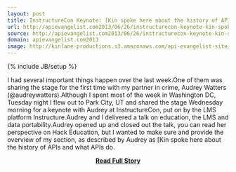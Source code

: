 ```yaml
---
layout: post
title: InstructureCon Keynote: [Kin spoke here about the history of APIs and what APIs do ]
url: http://apievangelist.com2013/06/26/instructurecon-keynote-kin-spoke-here-about-the-history-of-apis-and-what-apis-do/
source: http://apievangelist.com2013/06/26/instructurecon-keynote-kin-spoke-here-about-the-history-of-apis-and-what-apis-do/
domain: apievangelist.com2013
image: http://kinlane-productions.s3.amazonaws.com/api-evangelist-site/blog/instructurecon-keynote-utah.jpg
---
```

{% include JB/setup %}<p>I had several important things happen over the last week.One of them was sharing the stage for the first time with my partner in crime, Audrey Watters (@audreywatters).Although I spent most of the week in Washington DC, Tuesday night I flew out to Park City, UT and shared the stage Wednesday morning for a keynote with Audrey at InstructureCon, put on by the LMS platform Instructure.Audrey and I delivered a talk on education, the LMS and data portability.Audrey opened up and closed out the talk, you can read her perspective on Hack Education, but I wanted to make sure and provide the overview of my section, as described by Audrey as [Kin spoke here about the history of APIs and what APIs do.</p>
<center><p><a href="http://apievangelist.com2013/06/26/instructurecon-keynote-kin-spoke-here-about-the-history-of-apis-and-what-apis-do/" style='padding:25px; font-sze:18px; font-weight: bold;'>Read Full Story</a></p></center>
